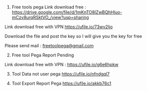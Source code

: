 1. Free tools pega 
Link download free : 
https://drive.google.com/file/d/1mKnTO8lZwBQhHluo-mCzv8urqRSktVO_/view?usp=sharing

Link download free with VPN
https://ufile.io/73wv2ljo

Download the file and post the key so I will give you the key for free

Please send mail : freetoolpega@gmail.com

2. Free tool Pega Report Pending 

Link download free with VPN : 
https://ufile.io/g6e6hpkw

3. Tool Data not user pega
https://ufile.io/nfndgql7

4. Tool Export Report Pega
https://ufile.io/akkb76c1
